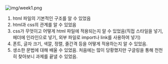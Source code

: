 ![img/week1.png](https://ibb.co/BN9RjGX)

1. html 파일의 기본적인 구조를 알 수 있었음
2. html과 css의 관계를 알 수 있었음    
3. css가 무엇이고 어떻게 html 파일에 적용되는지 알 수 있었음(직접 스타일을 넣기, 헤더에 인라인으로 넣기, 외부 파일로 import나 link를 사용하여 넣기)    
4. 폰트, 글자 크기, 색깔, 정렬, 줄간격 등을 어떻게 적용하는지 알 수 있었음.    
5. 생소한 문법에 대해 배울 수 있었음. 처음에는 많이 당황했지만 구글링을 통해 천천히 찾아보니 과제를 끝낼 수 있었음.     
